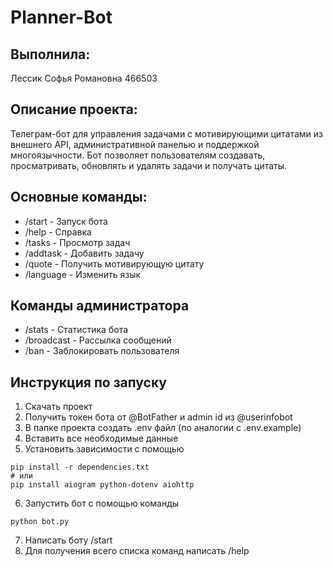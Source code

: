 # Planner-Bot

## Выполнила:
Лессик Софья Романовна 466503

## Описание проекта:
Телеграм-бот для управления задачами с мотивирующими цитатами из внешнего API, административной панелью и поддержкой многоязычности. Бот позволяет пользователям создавать, просматривать, обновлять и удалять задачи и получать цитаты.

## Основные команды:

- /start - Запуск бота 
- /help - Справка 
- /tasks - Просмотр задач 
- /addtask - Добавить задачу 
- /quote - Получить мотивирующую цитату 
- /language - Изменить язык 

## Команды администратора

- /stats - Статистика бота 
- /broadcast - Рассылка сообщений 
- /ban - Заблокировать пользователя 

## Инструкция по запуску

1) Скачать проект
2) Получить токен бота от @BotFather и admin id из @userinfobot 
3) В папке проекта создать .env файл (по аналогии с .env.example)
4) Вставить все необходимые данные
5) Установить зависимости с помощью


```
pip install -r dependencies.txt
# или
pip install aiogram python-dotenv aiohttp
```
6) Запустить бот с помощью команды 

```
python bot.py
```

7) Написать боту /start
8) Для получения всего списка команд написать /help
